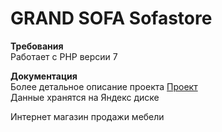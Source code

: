 # GRAND SOFA Sofastore

<b>Требования</b></br>
Работает с PHP версии 7

<b>Документация</b></br>
Более детальное описание проекта <a href="https://yadi.sk/i/eP8KJOM3yc98-A">Проект</a></br>
Данные хранятся на Яндекс диске

Интернет магазин продажи мебели

